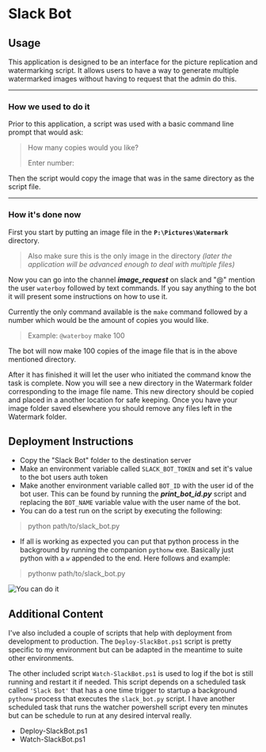 # Slack Bot #

## Usage ##
This application is designed to be an interface for the picture replication and watermarking script. It allows users to have a way to generate multiple watermarked images without having to request that the admin do this. 

---
### **How we used to do it** ###

Prior to this application, a script was used with a basic command line prompt that would ask: 

> How many copies would you like?
>
> Enter number:

Then the script would copy the image that was in the same directory as the script file.

---

### **How it's done now** ###

First you start by putting an image file in the **`P:\Pictures\Watermark`** directory.

>Also make sure this is the only image in the directory *(later the application will be advanced enough to deal with multiple files)*

Now you can go into the channel ***image_request*** on slack and "@" mention the user `waterboy` followed by text commands. If you say anything to the bot it will present some instructions on how to use it.

Currently the only command available is the `make` command followed by a number which would be the amount of copies you would like.

>Example: `@waterboy` make 100

The bot will now make 100 copies of the image file that is in the above mentioned directory.

After it has finished it will let the user who initiated the command know the task is complete. Now you will see a new directory in the Watermark folder corresponding to the image file name. This new directory should be copied and placed in a another location for safe keeping. Once you have your image folder saved elsewhere you should remove any files left in the Watermark folder.

## Deployment Instructions ##
* Copy the "Slack Bot" folder to the destination server
* Make an environment variable called `SLACK_BOT_TOKEN` and set it's value to the bot users auth token
* Make another environment variable called `BOT_ID` with the user id of the bot user. This can be found by running the ***print_bot_id.py*** script and replacing the `BOT_NAME` variable value with the user name of the bot.
* You can do a test run on the script by executing the following:
>python path/to/slack_bot.py
* If all is working as expected you can put that python process in the background by running the companion `pythonw` exe. Basically just python with a *`w`* appended to the end. Here follows and example:
>pythonw path/to/slack_bot.py

![You can do it](https://media.giphy.com/media/Vccpm1O9gV1g4/giphy.gif)

## Additional Content ##

I've also included a couple of scripts that help with deployment from development to production. The `Deploy-SlackBot.ps1` script is pretty specific to my environment but can be adapted in the meantime to suite other environments.

The other included script `Watch-SlackBot.ps1` is used to log if the bot is still running and restart it if needed. This script depends on a scheduled task called `'Slack Bot'` that has a one time trigger to startup a background `pythonw` process that executes the `slack_bot.py` script. I have another scheduled task that runs the watcher powershell script every ten minutes but can be schedule to run at any desired interval really.

* Deploy-SlackBot.ps1
* Watch-SlackBot.ps1

